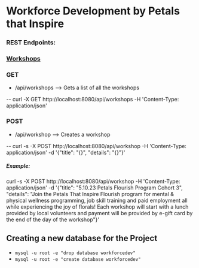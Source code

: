 # Workforce Development by Petals that Inspire

### REST Endpoints:
### <ins>Workshops</ins>
### GET
* /api/workshops --> Gets a list of all the workshops

 -- curl -X GET http://localhost:8080/api/workshops -H 'Content-Type: application/json'
 
### POST
* /api/workshop --> Creates a workshop

 -- curl -s -X POST http://localhost:8080/api/workshop -H 'Content-Type: application/json' -d '{"title": "{}", "details": "{}"}'

##### Example:

curl -s -X POST http://localhost:8080/api/workshop -H 'Content-Type: application/json' -d '{"title": "5.10.23 Petals Flourish Program Cohort 3", "details": "Join the Petals That Inspire Flourish program for mental & physical wellness programming, job skill training and paid employment all while experiencing the joy of florals! Each workshop will start with a lunch provided by local volunteers and payment will be provided by e-gift card by the end of the day of the workshop"}'



## Creating a new database for the Project
* `mysql -u root -e "drop database workforcedev"`
* `mysql -u root -e "create database workforcedev"`